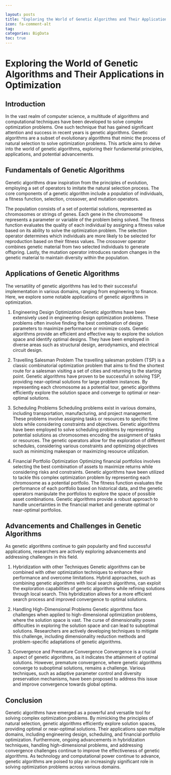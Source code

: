 ```yaml
---

layout: posts
title: "Exploring the World of Genetic Algorithms and Their Applications in Optimization"
icon: fa-comment-alt
tag:      
categories: BigData
toc: true
---
```




# Exploring the World of Genetic Algorithms and Their Applications in Optimization

## Introduction

In the vast realm of computer science, a multitude of algorithms and computational techniques have been developed to solve complex optimization problems. One such technique that has gained significant attention and success in recent years is genetic algorithms. Genetic algorithms are a subset of evolutionary algorithms that mimic the process of natural selection to solve optimization problems. This article aims to delve into the world of genetic algorithms, exploring their fundamental principles, applications, and potential advancements.

## Fundamentals of Genetic Algorithms

Genetic algorithms draw inspiration from the principles of evolution, employing a set of operators to imitate the natural selection process. The core components of a genetic algorithm include a population of individuals, a fitness function, selection, crossover, and mutation operators.

The population consists of a set of potential solutions, represented as chromosomes or strings of genes. Each gene in the chromosome represents a parameter or variable of the problem being solved. The fitness function evaluates the quality of each individual by assigning a fitness value based on its ability to solve the optimization problem. The selection operator determines which individuals are more likely to be selected for reproduction based on their fitness values. The crossover operator combines genetic material from two selected individuals to generate offspring. Lastly, the mutation operator introduces random changes in the genetic material to maintain diversity within the population.

## Applications of Genetic Algorithms

The versatility of genetic algorithms has led to their successful implementation in various domains, ranging from engineering to finance. Here, we explore some notable applications of genetic algorithms in optimization.

1. Engineering Design Optimization
Genetic algorithms have been extensively used in engineering design optimization problems. These problems often involve finding the best combination of design parameters to maximize performance or minimize costs. Genetic algorithms provide an efficient and effective way to explore the solution space and identify optimal designs. They have been employed in diverse areas such as structural design, aerodynamics, and electrical circuit design.

2. Travelling Salesman Problem
The travelling salesman problem (TSP) is a classic combinatorial optimization problem that aims to find the shortest route for a salesman visiting a set of cities and returning to the starting point. Genetic algorithms have proven to be successful in solving TSP, providing near-optimal solutions for large problem instances. By representing each chromosome as a potential tour, genetic algorithms efficiently explore the solution space and converge to optimal or near-optimal solutions.

3. Scheduling Problems
Scheduling problems exist in various domains, including transportation, manufacturing, and project management. These problems involve assigning tasks or resources to specific time slots while considering constraints and objectives. Genetic algorithms have been employed to solve scheduling problems by representing potential solutions as chromosomes encoding the assignment of tasks or resources. The genetic operators allow for the exploration of different schedules, considering various constraints and optimizing objectives such as minimizing makespan or maximizing resource utilization.

4. Financial Portfolio Optimization
Optimizing financial portfolios involves selecting the best combination of assets to maximize returns while considering risks and constraints. Genetic algorithms have been utilized to tackle this complex optimization problem by representing each chromosome as a potential portfolio. The fitness function evaluates the performance of each portfolio based on historical data, and the genetic operators manipulate the portfolios to explore the space of possible asset combinations. Genetic algorithms provide a robust approach to handle uncertainties in the financial market and generate optimal or near-optimal portfolios.

## Advancements and Challenges in Genetic Algorithms

As genetic algorithms continue to gain popularity and find successful applications, researchers are actively exploring advancements and addressing challenges in this field.

1. Hybridization with other Techniques
Genetic algorithms can be combined with other optimization techniques to enhance their performance and overcome limitations. Hybrid approaches, such as combining genetic algorithms with local search algorithms, can exploit the exploration capabilities of genetic algorithms while refining solutions through local search. This hybridization allows for a more efficient search process and improved convergence to optimal solutions.

2. Handling High-Dimensional Problems
Genetic algorithms face challenges when applied to high-dimensional optimization problems, where the solution space is vast. The curse of dimensionality poses difficulties in exploring the solution space and can lead to suboptimal solutions. Researchers are actively developing techniques to mitigate this challenge, including dimensionality reduction methods and problem-specific adaptations of genetic algorithms.

3. Convergence and Premature Convergence
Convergence is a crucial aspect of genetic algorithms, as it indicates the attainment of optimal solutions. However, premature convergence, where genetic algorithms converge to suboptimal solutions, remains a challenge. Various techniques, such as adaptive parameter control and diversity preservation mechanisms, have been proposed to address this issue and improve convergence towards global optima.

## Conclusion

Genetic algorithms have emerged as a powerful and versatile tool for solving complex optimization problems. By mimicking the principles of natural selection, genetic algorithms efficiently explore solution spaces, providing optimal or near-optimal solutions. Their applications span multiple domains, including engineering design, scheduling, and financial portfolio optimization. Furthermore, ongoing advancements in hybridization techniques, handling high-dimensional problems, and addressing convergence challenges continue to improve the effectiveness of genetic algorithms. As technology and computational power continue to advance, genetic algorithms are poised to play an increasingly significant role in solving optimization problems across various domains.